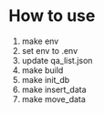 # How to use

1. make env
2. set env to .env
3. update qa_list.json
4. make build
5. make init_db
6. make insert_data
7. make move_data
